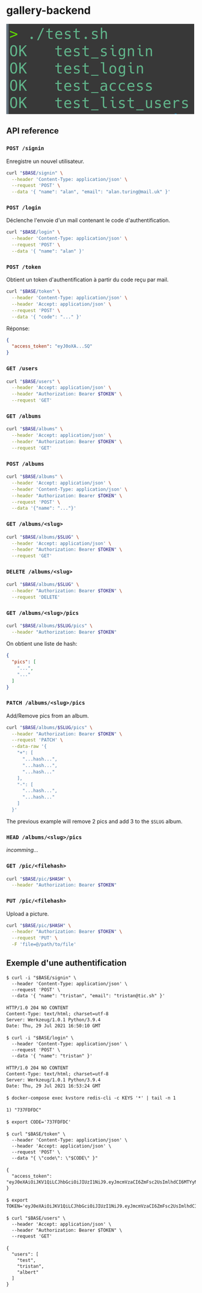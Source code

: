 # gallery-backend

![tests](./test.png)

## API reference

### `POST /signin`

Enregistre un nouvel utilisateur.

```bash
curl "$BASE/signin" \
  --header 'Content-Type: application/json' \
  --request 'POST' \
  --data '{ "name": "alan", "email": "alan.turing@mail.uk" }'
```

### `POST /login`

Déclenche l'envoie d'un mail contenant le code d'authentification.

```bash
curl "$BASE/login" \
  --header 'Content-Type: application/json' \
  --request 'POST' \
  --data '{ "name": "alan" }'
```

### `POST /token`

Obtient un token d'authentification à partir du code reçu par mail.

```bash
curl "$BASE/token" \
  --header 'Content-Type: application/json' \
  --header 'Accept: application/json' \
  --request 'POST' \
  --data '{ "code": "..." }'
```

Réponse:
```json
{
  "access_token": "eyJ0oXA...SQ"
}
```

### `GET /users`

```bash
curl "$BASE/users" \
  --header 'Accept: application/json' \
  --header "Authorization: Bearer $TOKEN" \
  --request 'GET'
```

### `GET /albums`

```bash
curl "$BASE/albums" \
  --header 'Accept: application/json' \
  --header "Authorization: Bearer $TOKEN" \
  --request 'GET'
```

### `POST /albums`

```bash
curl "$BASE/albums" \
  --header 'Accept: application/json' \
  --header 'Content-Type: application/json' \
  --header "Authorization: Bearer $TOKEN" \
  --request 'POST' \
  --data '{"name": "..."}'
```

### `GET /albums/<slug>`

```bash
curl "$BASE/albums/$SLUG" \
  --header 'Accept: application/json' \
  --header "Authorization: Bearer $TOKEN" \
  --request 'GET'
```

### `DELETE /albums/<slug>`

```bash
curl "$BASE/albums/$SLUG" \
  --header "Authorization: Bearer $TOKEN" \
  --request 'DELETE'
```

### `GET /albums/<slug>/pics`

```bash
curl "$BASE/albums/$SLUG/pics" \
  --header "Authorization: Bearer $TOKEN"
```

On obtient une liste de hash:

```json
{
  "pics": [
    "...",
    "..."
  ]
}
```

### `PATCH /albums/<slug>/pics`

Add/Remove pics from an album.

```bash
curl "$BASE/albums/$SLUG/pics" \
  --header "Authorization: Bearer $TOKEN" \
  --request 'PATCH' \
  --data-raw '{
    "+": [
      "...hash...",
      "...hash...",
      "...hash..."
    ],
    "-": [
      "...hash...",
      "...hash..."
    ]
  }'
```

The previous example will remove 2 pics and add 3 to the `$SLUG` album.

### `HEAD /albums/<slug>/pics`

_incomming..._

### `GET /pic/<filehash>`

```bash
curl "$BASE/pic/$HASH" \
  --header "Authorization: Bearer $TOKEN"
```

### `PUT /pic/<filehash>`

Upload a picture.

```bash
curl "$BASE/pic/$HASH" \
  --header "Authorization: Bearer $TOKEN" \
  --request 'PUT' \
  -F 'file=@/path/to/file'
```

## Exemple d'une authentification

```
$ curl -i "$BASE/signin" \
  --header 'Content-Type: application/json' \
  --request 'POST' \
  --data '{ "name": "tristan", "email": "tristan@tic.sh" }'

HTTP/1.0 204 NO CONTENT
Content-Type: text/html; charset=utf-8
Server: Werkzeug/1.0.1 Python/3.9.4
Date: Thu, 29 Jul 2021 16:50:10 GMT

$ curl -i "$BASE/login" \
  --header 'Content-Type: application/json' \
  --request 'POST' \
  --data '{ "name": "tristan" }'

HTTP/1.0 204 NO CONTENT
Content-Type: text/html; charset=utf-8
Server: Werkzeug/1.0.1 Python/3.9.4
Date: Thu, 29 Jul 2021 16:53:24 GMT

$ docker-compose exec kvstore redis-cli -c KEYS '*' | tail -n 1

1) "737FDFDC"

$ export CODE='737FDFDC'

$ curl "$BASE/token" \
  --header 'Content-Type: application/json' \
  --header 'Accept: application/json' \
  --request 'POST' \
  --data "{ \"code\": \"$CODE\" }"

{
  "access_token": "eyJ0eXAiOiJKV1QiLCJhbGciOiJIUzI1NiJ9.eyJmcmVzaCI6ZmFsc2UsImlhdCI6MTYyNzU3NzUwMCwianRpIjoiNmJkMzhkMjctZjU1My00YmUzLTg5NmEtMWQzZTRlZjE2YjBmIiwibmJmIjoxNjI3NTc3NTAwLCJ0eXBlIjoiYWNjZXNzIiwic3ViIjoidGVzdCIsImV4cCI6MTYyNzU3ODQwMH0.jIbmLglFmwBYXu1s3CYq0QdlpUV50SkMJvDR04VYZr4"
}

$ export TOKEN='eyJ0eXAiOiJKV1QiLCJhbGciOiJIUzI1NiJ9.eyJmcmVzaCI6ZmFsc2UsImlhdCI6MTYyNzU3NzUwMCwianRpIjoiNmJkMzhkMjctZjU1My00YmUzLTg5NmEtMWQzZTRlZjE2YjBmIiwibmJmIjoxNjI3NTc3NTAwLCJ0eXBlIjoiYWNjZXNzIiwic3ViIjoidGVzdCIsImV4cCI6MTYyNzU3ODQwMH0.jIbmLglFmwBYXu1s3CYq0QdlpUV50SkMJvDR04VYZr4'

$ curl "$BASE/users" \
  --header 'Accept: application/json' \
  --header "Authorization: Bearer $TOKEN" \
  --request 'GET'

{
  "users": [
    "test",
    "tristan",
    "albert"
  ]
}
```
